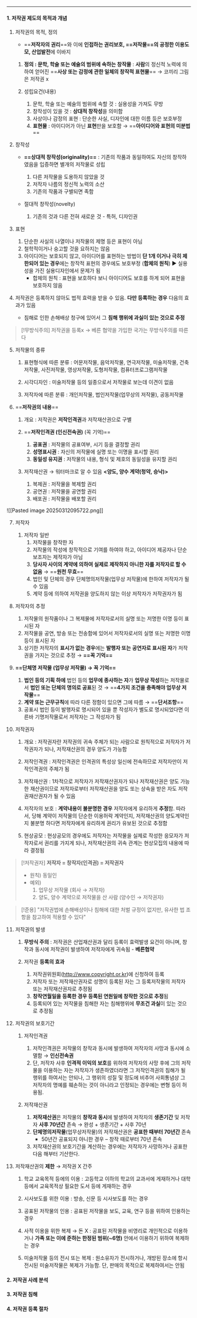 
---
#### 1. 저작권 제도의 목적과 개념
1. 저작권의 목적, 정의
	- ==**저작자의 권리**==와 이에 **인접하는 권리보호, ==저작물==의 공정한 이용도모, 산업발전**에 이바지
		
	1) **정의 : 문학, 학술 또는 예술의 범위에 속하는 창작물**
		: **사람**의 정신적 노력에 의하여 얻어진 ==**사상 또는 감정에 관한 일체의 창작적 표현물**== → 코끼리 그림은 저작권 x
			
	2) 성립요건(내용)
		1) 문학, 학술 또는 예술의 범위에 속할 것 : 실용성을 가져도 무방 
		2) 창작성이 있을 것 : **상대적 창작성**을 의미함 
		3) 사상이나 감정의 표현 : 단순한 사실, 디자인에 대한 이름 등은 보호부정 
		4) **표현물** : 아이디어가 아닌 **표현**만을 보호함 → ==**아이디어와 표현의 미분법**==
	
2. 창작성
	- **==상대적 창작성(originality)==**
		: 기존의 작품과 동일하여도 자신의 창작하였음을 입증하면 별개의 저작물로 성립
		1) 다른 저작물을 도용하지 않았을 것 
		2) 저작자 나름의 정신적 노력의 소산
		3) 기존의 작품과 구별되면 족함
		
	- 절대적 창작성(novelty)
		1) 기존의 것과 다른 전혀 새로운 것 - 특허, 디자인권
	
3. 표현
	1) 단순한 사실의 나열이나 저작물의 제명 등은 표현이 아님 
	2) 철학적이거나 숭고할 것을 요하지는 않음 
	3) 아이디어는 보호되지 않고, 아이디어를 표현하는 방법이 **단 1개 이거나 극히 제한되어 있는 경우**에는 창작적 표현의 경우에도 보호부정 (**합체의 원칙**) ► 실용성을 가진 실용디자인에서 문제가 됨
		- 합체의 원칙 : 표현을 보호하다 보니 아이디어도 보호를 하게 되어 표현을 보호하지 않음

4. 저작권은 등록하지 않아도 법적 효력을 받을 수 있음. **다만 등록하는 경우** 다음의 효과가 있음
	- 침해로 인한 손해배상 청구에 있어서 그 **침해 행위에 과실이 있는 것으로 추정**
	
>[!무방식주의]
>저작권을 등록x → 베른 협약을 가입한 국가는 무방식주의를 따른다


5. 저작물의 종류
	1) 표현형식에 따른 분류
		: 어문저작물, 음악저작물, 연극저작물, 미술저작물, 건축저작물, 사진저작물, 영상저작물, 도형저작물, 컴퓨터프로그램저작물
	
	2) 시각디자인
		: 미술저작물 등의 일종으로서 저작물로 보는데 이견이 없음
	
	3) 저작자에 따른 분류
		: 개인저작물, 법인저작물(업무상의 저작물), 공동저작물

6. ==**저작권의 내용**==
	1) 개요
		: 저작권은 **저작인격권**과 저작재산권으로 구별
	
	2) ==**저작인격권 (인신전속권)** (꼭 기억)==
		1) **공표권** : 저작물의 공표여부, 시기 등을 결정할 권리 
		2) **성명표시권** : 자신의 저작물에 실명 또는 이명을 표시할 권리 
		3) **동일성 유지권** : 저작물의 내용, 형식 및 제호의 동일성을 유지할 권리
	
	3) 저작재산권 → 워터마크로 알 수 있음 **<양도, 양수 계약(청약, 승낙)>**
		1) 복제권 : 저작물을 복제할 권리
		2) 공연권 : 저작물을 공연할 권리
		3) 배포권 : 저작물을 배포할 권리

![[Pasted image 20250312095722.png]]

7. 저작자
	1) 저작자 일반
		1) 저작물을 창작한 자
		2) 저작물의 작성에 창작적으로 기여를 하여야 하고, 아이디어 제공자나 단순보조자는 제작자가 아님
		3) **당사자 사이의 계약에 의하여 실제로 제작하지 아니한 자를 저작자로 할 수 없음** → ==**원천 무효**==
		4) 법인 및 단체의 경우 단체명의저작물(업무상 저작물)에 한하여 저작자가 될 수 있음
		5) 계약 등에 의하여 저작권을 양도하지 않는 이상 저작자가 저작권자가 됨

8. 저작자의 추정
	1)  저작물의 원작품이나 그 복제물에 저작자로서의 실명 또는 저명한 이명 등이 표시된 자 
	2) 저작물을 공연, 방송 또는 전송함에 있어서 저작자로서의 실명 또는 저명한 이명 등이 표시된 자 
	3) 상기한 저작자의 **표시가 없는 경우**에는 **발행자 또는 공연자로 표시된 자**가 저작권을 가지는 것으로 추정 → **==꼭 기억==**

9. **==단체명 저작물 (업무상 저작물) → 꼭 기억==**
	1) **법인 등의 기획 하에** 법인 등의 **업무에 종사하는 자**가 **업무상 작성**하는 저작물로서 **법인 또는 단체의 명의로 공표**된 것 → ==**4가지 조건을 충족해야 업무상 저작물**==
	2) **계약 또는 근무규칙**에 따라 다른 정함이 있으면 그에 따름 → ==**단서조항**==
	3) 공표시 법인 등이 발행자로 명시되어 있을 뿐 작성자가 별도로 명시되었다면 이른바 기명저작물로서 저작자는 그 작성자가 됨

10. 저작권자
	1) 개요
		: 저작권자란 저작권의 귀속 주체가 되는 사람으로 원칙적으로 저작자가 저작권자가 되나, 저작재산권의 경우 양도가 가능함
		
	2) 저작인격권
		: 저작인격권은 인격권의 특성상 일신에 전속하므로 저작자만이 저작인격권의 주체가 됨
	
	3) 저작재산권
		: 1차적으로 저작자가 저작재산권자가 되나 저작재산권은 양도 가능한 재산권이므로 저작자로부터 저작재산권을 양도 또는 상속을 받은 자도 저작권재산권자가 될 수 있음
	
	4) 저작자의 보호
		: **계약내용이 불분명한 경우** 저작자에게 유리하게 **추정**함. 따라서, 당해 계약이 저작물의 단순한 이용허락 계약인지, 저작재산권의 양도계약인지 불분명 하다면 저작자에게 유리하게 권리가 유보된 것으로 추정함
	
	5) 현상공모
		: 현상공모의 경우에도 저작자는 저작물을 실제로 작성한 응모자가 저작자로서 권리를 가지게 되나, 저작재산권의 귀속 관계는 현상모집의 내용에 따라 결정됨


>[!저작권자]
>**저작자 = 창작자(인격권) = 저작권자**
>- 원칙) 동일인
>- 예외)
>	1. 업무상 저작물 (회사 → 저작자)
>	2. 양도, 양수 계약으로 저작물을 산 사람 (양수인 → 저작권자)

>[!준용]
>"저작권법에 손해배상이나 침해에 대한 처벌 규정이 없지만, 유사한 법 조항을 참고하여 적용할 수 있다"

11. 저작권의 발생
	1) **무방식 주의** 
		: 저작권은 산업재산권과 달리 등록이 효력발생 요건이 아니며, 창작과 동시에 저작권이 발생하여 저작자에게 귀속됨 - **베른협약**

	2) 저작권 **등록의 효과**
		1) 저작권위원회(http://www.copyright.or.kr)에 신청하여 등록 
		2) 저작자 또는 저작재산권자로 성명이 등록된 자는 그 등록저작물의 저작자 또는 저작재산권자로 추정됨 
		3) **창작연월일을 등록한 경우 등록된 연원일에 창작한 것으로 추정**됨 
		4) 등록되어 있는 저작물을 침해한 자는 침해행위에 **무조건 과실**이 있는 것으로 추정됨

12. 저작권의 보호기간
	1) 저작인격권
		1) 저작인격권은 저작물의 창작과 동시에 발생하여 저작자의 사망과 동시에 소멸함 → **인신전속권**
		2) 단, 저작자 사후 **인격적 이익의 보호**를 위하여 저작자의 사망 후에 그의 저작물을 이용하는 자는 저작자가 생존하였더라면 그 저작인격권의 침해가 될 행위를 하여서는 안되나, 그 행위의 성질 및 정도에 비추어 사회통념상 그 저작자의 명예를 훼손하는 것이 아니라고 인정되는 경우에는 변형 등이 허용됨.
	
	2) 저작재산권
		1) **저작재산권**은 저작물의 **창작과 동시**에 발생하여 저작자의 **생존기간** 및 저작자 **사후 70년간** 존속 → 완성 + 생존기간 + 사후 70년
		2) **단체명의저작물**(업무상저작물)의 저작재산권은 **공표한 때부터 70년간** 존속
			- 50년간 공표되지 아니한 경우 – 창작 때로부터 70년 존속
		3) 저작재산권의 보호기간을 계산하는 경우에는 저작자가 사망하거나 공표한 다음 해부터 기산한다.

13. 저작재산권의 **제한** → 저작권 X 간주
	1) 학교 교육목적 등에의 이용
		: 고등학교 이하의 학교의 교과서에 게재하거나 대학 등에서 교육목적상 필요한 도서 등에 게재하는 경우
	
	2) 시사보도를 위한 이용
		: 방송, 신문 등 시사보도를 하는 경우
	
	3) 공표된 저작물의 인용
		: 공표된 저작물을 보도, 교육, 연구 등을 위하여 인용하는 경우
	
	4) 사적 이용을 위한 복제 → 돈 X
		: 공표된 저작물을 비영리로 개인적으로 이용하거나 **가족 또는 이에 준하는 한정된 범위(~6명)** 안에서 이용하기 위하여 복제하는 경우
	
	5) 미술저작물 등의 전시 또는 복제
		: 원소유자가 전시하거나, 개방된 장소에 항시 전시된 미술저작물은 복제가 가능함. 단, 판매의 목적으로 복제하여서는 안됨

#### 2. 저작권 사례 분석
#### 3. 저작권 침해
#### 4. 저작권 등록 절차
